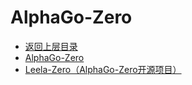 # AlphaGo-Zero

- [返回上层目录](../deepmind.md)
- [AlphaGo-Zero](alphago-zero/alphago-zero.md)
- [Leela-Zero（AlphaGo-Zero开源项目）](leela-zero/leela-zero.md)


